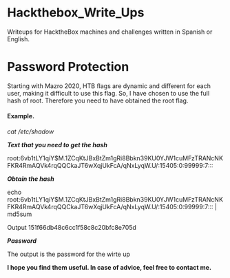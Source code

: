 # Hackthebox_Write_Ups

Writeups for HacktheBox machines and challenges written in Spanish or English.

# Password Protection

Starting with Mazro 2020, HTB flags are dynamic and different for each user, making it difficult to use this flag. So, I have chosen to use the full hash of root.
Therefore you need to have obtained the root flag. 

#### Example.

*cat /etc/shadow*

***Text that you need to get the hash***

root:$6$vb1tLY1qiY$M.1ZCqKtJBxBtZm1gRi8Bbkn39KU0YJW1cuMFzTRANcNKFKR4RmAQVk4rqQQCkaJT6wXqjUkFcA/qNxLyqW.U/:15405:0:99999:7:::

***Obtain the hash***

echo root:$6$vb1tLY1qiY$M.1ZCqKtJBxBtZm1gRi8Bbkn39KU0YJW1cuMFzTRANcNKFKR4RmAQVk4rqQQCkaJT6wXqjUkFcA/qNxLyqW.U/:15405:0:99999:7::: | md5sum
 
Output
151f66db48c6cc1f58c8c20bfc8e705d

***Password***

The output is the password for the wirte up 



__**I hope you find them useful. In case of advice, feel free to contact me.**__
